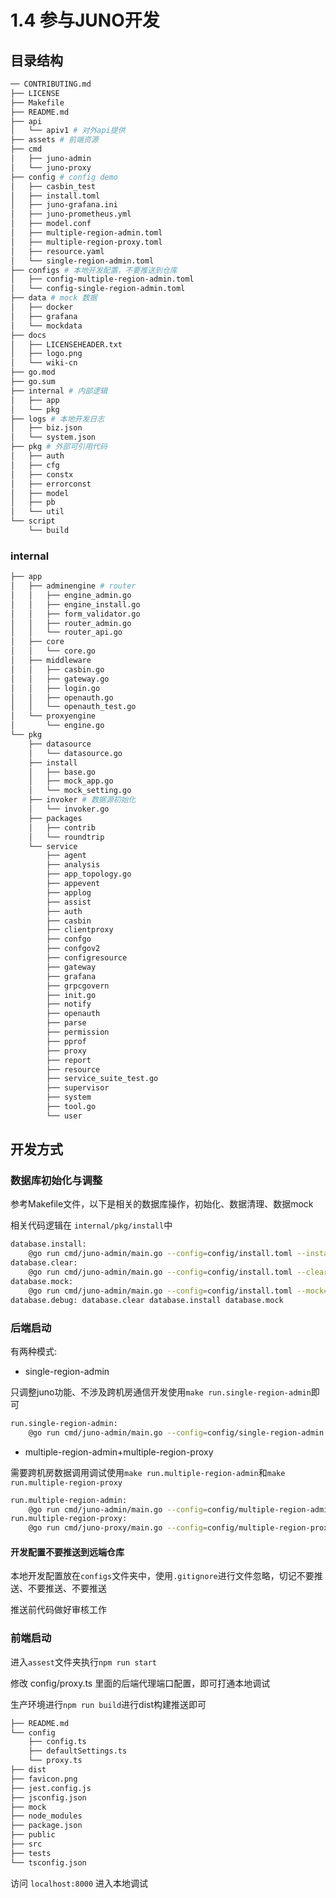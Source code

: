 # 1.4 参与JUNO开发

## 目录结构

```bash
── CONTRIBUTING.md
├── LICENSE
├── Makefile
├── README.md
├── api 
│   └── apiv1 # 对外api提供
├── assets # 前端资源
├── cmd
│   ├── juno-admin
│   └── juno-proxy
├── config # config demo
│   ├── casbin_test
│   ├── install.toml
│   ├── juno-grafana.ini
│   ├── juno-prometheus.yml
│   ├── model.conf
│   ├── multiple-region-admin.toml
│   ├── multiple-region-proxy.toml
│   ├── resource.yaml
│   └── single-region-admin.toml
├── configs # 本地开发配置，不要推送到仓库
│   ├── config-multiple-region-admin.toml
│   └── config-single-region-admin.toml
├── data # mock 数据
│   ├── docker
│   ├── grafana
│   └── mockdata
├── docs
│   ├── LICENSEHEADER.txt
│   ├── logo.png
│   └── wiki-cn
├── go.mod
├── go.sum
├── internal # 内部逻辑
│   ├── app
│   └── pkg
├── logs # 本地开发日志
│   ├── biz.json
│   └── system.json
├── pkg # 外部可引用代码
│   ├── auth
│   ├── cfg
│   ├── constx
│   ├── errorconst
│   ├── model
│   ├── pb
│   └── util
└── script
    └── build
```

### internal

```bash
├── app
│   ├── adminengine # router
│   │   ├── engine_admin.go
│   │   ├── engine_install.go
│   │   ├── form_validator.go
│   │   ├── router_admin.go
│   │   └── router_api.go
│   ├── core 
│   │   └── core.go
│   ├── middleware
│   │   ├── casbin.go
│   │   ├── gateway.go
│   │   ├── login.go
│   │   ├── openauth.go
│   │   └── openauth_test.go
│   └── proxyengine
│       └── engine.go
└── pkg
    ├── datasource
    │   └── datasource.go
    ├── install
    │   ├── base.go
    │   ├── mock_app.go
    │   └── mock_setting.go
    ├── invoker # 数据源初始化
    │   └── invoker.go
    ├── packages
    │   ├── contrib
    │   └── roundtrip
    └── service
        ├── agent
        ├── analysis
        ├── app_topology.go
        ├── appevent
        ├── applog
        ├── assist
        ├── auth
        ├── casbin
        ├── clientproxy
        ├── confgo
        ├── confgov2
        ├── configresource
        ├── gateway
        ├── grafana
        ├── grpcgovern
        ├── init.go
        ├── notify
        ├── openauth
        ├── parse
        ├── permission
        ├── pprof
        ├── proxy
        ├── report
        ├── resource
        ├── service_suite_test.go
        ├── supervisor
        ├── system
        ├── tool.go
        └── user
 ```

## 开发方式

### 数据库初始化与调整

参考Makefile文件，以下是相关的数据库操作，初始化、数据清理、数据mock

相关代码逻辑在 `internal/pkg/install`中

```bash
database.install:
    @go run cmd/juno-admin/main.go --config=config/install.toml --install=true
database.clear:
    @go run cmd/juno-admin/main.go --config=config/install.toml --clear=true
database.mock:
    @go run cmd/juno-admin/main.go --config=config/install.toml --mock=true
database.debug: database.clear database.install database.mock
```

### 后端启动

有两种模式:

- single-region-admin

只调整juno功能、不涉及跨机房通信开发使用`make run.single-region-admin`即可

```bash
run.single-region-admin:
    @go run cmd/juno-admin/main.go --config=config/single-region-admin.toml
```

- multiple-region-admin+multiple-region-proxy

需要跨机房数据调用调试使用`make run.multiple-region-admin`和`make run.multiple-region-proxy`

``` bash
run.multiple-region-admin:
    @go run cmd/juno-admin/main.go --config=config/multiple-region-admin.toml
run.multiple-region-proxy:
    @go run cmd/juno-proxy/main.go --config=config/multiple-region-proxy.toml
```

#### 开发配置不要推送到远端仓库

本地开发配置放在`configs`文件夹中，使用`.gitignore`进行文件忽略，切记不要推送、不要推送、不要推送

推送前代码做好审核工作

### 前端启动

进入`assest`文件夹执行`npm run start`

修改 config/proxy.ts 里面的后端代理端口配置，即可打通本地调试

生产环境进行`npm run build`进行dist构建推送即可

```bash
├── README.md
└── config
    ├── config.ts
    ├── defaultSettings.ts
    └── proxy.ts
├── dist
├── favicon.png
├── jest.config.js
├── jsconfig.json
├── mock
├── node_modules
├── package.json
├── public
├── src
├── tests
└── tsconfig.json
```

访问 `localhost:8000` 进入本地调试
